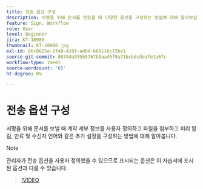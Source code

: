 ```yaml
---
title: 전송 옵션 구성
description: 서명을 위해 문서를 전송할 때 다양한 옵션을 구성하는 방법에 대해 알아보십시오
feature: Sign, Workflow
role: User
level: Beginner
jira: KT-10980
thumbnail: KT-10980.jpg
exl-id: 86c0825e-1f40-428f-ad0d-b69118c72be1
source-git-commit: 80704a995b5767b5aa45f9a71bcbdcdea7e1a67c
workflow-type: tm+mt
source-wordcount: '65'
ht-degree: 0%

---
```


# 전송 옵션 구성

서명을 위해 문서를 보낼 때 계약 세부 정보를 사용자 정의하고 파일을 첨부하고 미리 알림, 만료 및 수신자 언어와 같은 추가 설정을 구성하는 방법에 대해 알아봅니다.

>[!NOTE]
>
>관리자가 전송 옵션을 사용자 정의했을 수 있으므로 표시되는 옵션은 이 자습서에 표시된 옵션과 다를 수 있습니다.

>[!VIDEO](https://video.tv.adobe.com/v/346675?quality=12&learn=on&hidetitle=true)
